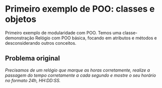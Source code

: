 # Primeiro exemplo de POO: classes e objetos

Primeiro exemplo de modularidade com POO. Temos uma classe-demonstração Relógio com POO básica, focando em atributos e métodos e desconsiderando outros conceitos.

## Problema original

*Precisamos de um relógio que marque as horas corretamente, realize a passagem do tempo corretamente a cada segundo e mostre o seu horário no formato 24h, HH:DD:SS.*
